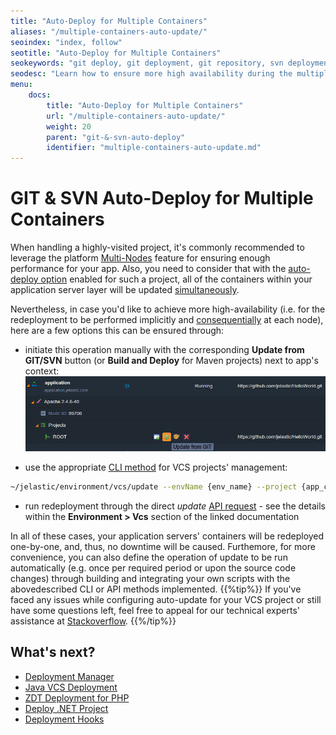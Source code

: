 ```yaml
---
title: "Auto-Deploy for Multiple Containers"
aliases: "/multiple-containers-auto-update/"
seoindex: "index, follow"
seotitle: "Auto-Deploy for Multiple Containers"
seokeywords: "git deploy, git deployment, git repository, svn deployment, svn deploy, svn repository, sequential deployment, multiple containers deployment, deployment high availability"
seodesc: "Learn how to ensure more high availability during the multiple containers auto-deploy from the GIT & SVN repositories."
menu: 
    docs:
        title: "Auto-Deploy for Multiple Containers"
        url: "/multiple-containers-auto-update/"
        weight: 20
        parent: "git-&-svn-auto-deploy"
        identifier: "multiple-containers-auto-update.md"
---
```


# GIT & SVN Auto-Deploy for Multiple Containers

When handling a highly-visited project, it's commonly recommended to leverage the platform [Multi-Nodes](/multi-nodes) feature for ensuring enough performance for your app. Also, you need to consider that with the [auto-deploy option](/git-svn-auto-deploy) enabled for such a project, all of the containers within your application server layer will be updated <u>simultaneously</u>.

Nevertheless, in case you'd like to achieve more high-availability (i.e. for the redeployment to be performed implicitly and <u>consequentially</u> at each node), here are a few options this can be ensured through:

* initiate this operation manually with the corresponding **Update from GIT/SVN** button (or **Build and Deploy** for Maven projects) next to app's context:
![multiple containers auto update 5upload](5upload.png)

* use the appropriate [CLI method](/cli#vcs-deploy) for VCS projects' management:   
```bash
~/jelastic/environment/vcs/update --envName {env_name} --project {app_context}
```

* run redeployment through the direct *update* [API request](https://www.virtuozzo.com/application-platform-api-docs/) - see the details within the **Environment > Vcs** section of the linked documentation

In all of these cases, your application servers' containers will be redeployed one-by-one, and, thus, no downtime will be caused. Furthemore, for more convenience, you can also define the operation of update to be run automatically (e.g. once per required period or upon the source code changes) through building and integrating your own scripts with the abovedescribed CLI or API methods implemented.
{{%tip%}}
If you've faced any issues while configuring auto-update for your VCS project or still have some questions left, feel free to appeal for our technical experts' assistance at [Stackoverflow](http://stackoverflow.com/questions/tagged/jelastic).
{{%/tip%}}


## What's next?
* [Deployment Manager](/deployment-manager/)
* [Java VCS Deployment](/java-vcs-deployment/)
* [ZDT Deployment for PHP](/php-zero-downtime-deploy/)
* [Deploy .NET Project](/deploy-dotnet-archive-url/)
* [Deployment Hooks](/deployment-hooks/)